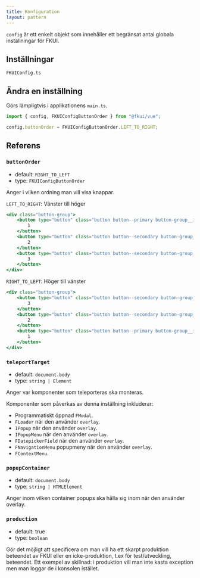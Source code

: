 ```yaml
---
title: Konfiguration
layout: pattern
---
```


`config` är ett enkelt objekt som innehåller ett begränsat antal globala inställningar för FKUI.

## Inställningar

```import
FKUIConfig.ts
```

## Ändra en inställning

Görs lämpligtvis i applikationens `main.ts`.

```js
import { config, FKUIConfigButtonOrder } from "@fkui/vue";

config.buttonOrder = FKUIConfigButtonOrder.LEFT_TO_RIGHT;
```

## Referens

### `buttonOrder`

- default: `RIGHT_TO_LEFT`
- type: `FKUIConfigButtonOrder`

Anger i vilken ordning man vill visa knappar.

`LEFT_TO_RIGHT`: Vänster till höger

```jsx nomarkup
<div class="button-group">
    <button type="button" class="button button--primary button-group__item">
        1
    </button>
    <button type="button" class="button button--secondary button-group__item">
        2
    </button>
    <button type="button" class="button button--secondary button-group__item">
        3
    </button>
</div>
```

`RIGHT_TO_LEFT`: Höger till vänster

```jsx nomarkup
<div class="button-group">
    <button type="button" class="button button--secondary button-group__item">
        3
    </button>
    <button type="button" class="button button--secondary button-group__item">
        2
    </button>
    <button type="button" class="button button--primary button-group__item">
        1
    </button>
</div>
```

### `teleportTarget`

- default: `document.body`
- type: `string | Element`

Anger var komponenter som teleporteras ska monteras.

Komponenter som påverkas av denna inställning inkluderar:

- Programmatiskt öppnad `FModal`.
- `FLoader` när den använder `overlay`.
- `IPopup` när den använder `overlay`.
- `IPopupMenu` när den använder `overlay`.
- `FDatepickerField` när den använder `overlay`.
- `FNavigationMenu` popupmeny när den använder `overlay`.
- `FContextMenu`.

### `popupContainer`

- default: `document.body`
- type: `string | HTMLElement`

Anger inom vilken container popups ska hålla sig inom när den använder overlay.

### `production`

- default: true
- type: `boolean`

Gör det möjligt att specificera om man vill ha ett skarpt produktion beteendet av FKUI eller en icke-produktion, t.ex för test/utveckling,
beteendet.
Ett exempel av skillnad: i produktion vill man inte kasta exception men man loggar de i konsolen istället.
